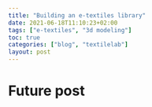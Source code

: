 ```yaml
---
title: "Building an e-textiles library"
date: 2021-06-18T11:10:23+02:00
tags: ["e-textiles", "3d modeling"]
toc: true
categories: ["blog", "textilelab"]
layout: post
---
```


# Future post